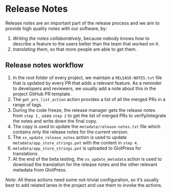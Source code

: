# Release Notes
Release notes are an important part of the release process and we aim to provide high quality notes with our software, by:
1. _Writing the notes collaboratively_, because nobody knows how to describe a feature to the users better than the team that worked on it.
2. _translating them_, so that more people are able to get them.


## Release notes workflow
1. In the root folder of every project, we maintain a `RELEASE-NOTES.txt` file that is updated by every PR that adds a relevant feature. As a reminder to developers and reviewers, we usually add a note about this in the project GitHub PR template. 
2. The `get_prs_list_action` action provides a list of all the merged PRs  in a range of tags. 
3. During the code freeze, the release manager gets the release notes from `step 1` , uses `step 2` to get the list of merged PRs to verify/integrate the notes and write down the final copy.
4. The copy is used to update the `metadata/release-notes.txt` file which contains only the release notes for the current version.
5. The `xx_update_release_notes`  action is used to update `metadata/app_store_strings.pot` with the content in `step 4`.
6. `metadata/app_store_strings.pot` is uploaded to GlotPress for translations.
7. At the end of the beta testing, the `xx_update_metadata` action is used to download the translation for the release notes and the other relevant metadata from GlotPress. 

_Note:_ All these actions need some not-trivial configuration, so it’s usually best to add related lanes in the project and use them to invoke the actions.

